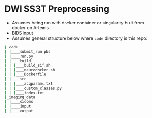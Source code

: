 # DWI SS3T Preprocessing

- Assumes being run with docker container or singularity built from docker on Artemis
- BIDS input
- Assumes general structure below where `code` directory is this repo:

```bash
|_code
| |____submit_run.pbs
| |____run.py
| |____build
| | |____build_sif.sh
| | |____neurodocker.sh
| | |____Dockerfile
| |____src
| | |____acqparams.txt
| | |____custom_classes.py
| | |____index.txt
|_imaging_data
| |____dicoms
| |____input
| |____output
```
